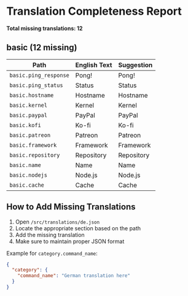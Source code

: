 # Translation Completeness Report

**Total missing translations: 12**

## basic (12 missing)

| Path | English Text | Suggestion |
|------|-------------|------------|
| `basic.ping_response` | Pong! | Pong! |
| `basic.ping_status` | Status | Status |
| `basic.hostname` | Hostname | Hostname |
| `basic.kernel` | Kernel | Kernel |
| `basic.paypal` | PayPal | PayPal |
| `basic.kofi` | Ko-fi | Ko-fi |
| `basic.patreon` | Patreon | Patreon |
| `basic.framework` | Framework | Framework |
| `basic.repository` | Repository | Repository |
| `basic.name` | Name | Name |
| `basic.nodejs` | Node.js | Node.js |
| `basic.cache` | Cache | Cache |

## How to Add Missing Translations

1. Open `/src/translations/de.json`
2. Locate the appropriate section based on the path
3. Add the missing translation
4. Make sure to maintain proper JSON format

Example for `category.command_name`:
```json
{
  "category": {
    "command_name": "German translation here"
  }
}
```
